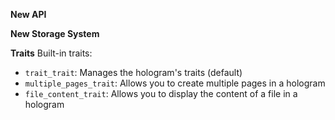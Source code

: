 **New API**

**New Storage System**

**Traits**
Built-in traits:
- `trait_trait`: Manages the hologram's traits (default)
- `multiple_pages_trait`: Allows you to create multiple pages in a hologram
- `file_content_trait`: Allows you to display the content of a file in a hologram
